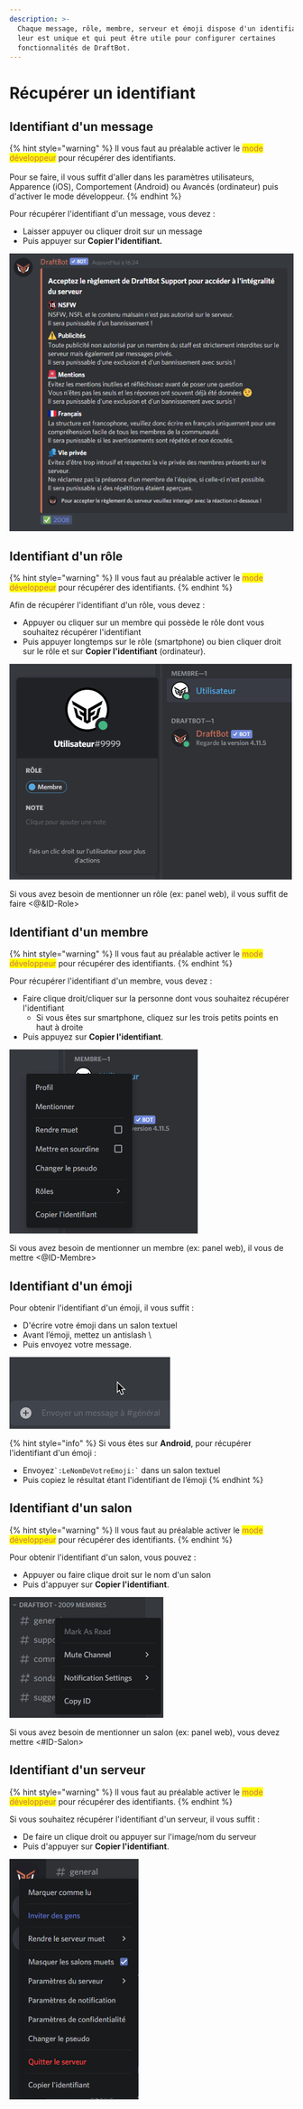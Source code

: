 ```yaml
---
description: >-
  Chaque message, rôle, membre, serveur et émoji dispose d'un identifiant qui
  leur est unique et qui peut être utile pour configurer certaines
  fonctionnalités de DraftBot.
---
```


# Récupérer un identifiant

## Identifiant d'un message <a href="#message" id="message"></a>

{% hint style="warning" %}
Il vous faut au préalable activer le <mark style="color: #cd6e57;">mode développeur</mark> pour récupérer des identifiants.\
\
Pour se faire, il vous suffit d'aller dans les paramètres utilisateurs, Apparence (iOS), Comportement (Android) ou Avancés (ordinateur) puis d'activer le mode développeur.
{% endhint %}

Pour récupérer l'identifiant d'un message, vous devez :&#x20;

* Laisser appuyer ou cliquer droit sur un message
* Puis appuyer sur **Copier l'identifiant.**

![Exemple de récupération sur ordinateur de l'identifiant d'un message](../.gitbook/assets/autres/message_id.gif)

## Identifiant d'un rôle

{% hint style="warning" %}
Il vous faut au préalable activer le <mark style="color: #cd6e57;">mode développeur</mark> pour récupérer des identifiants.
{% endhint %}

Afin de récupérer l'identifiant d'un rôle, vous devez :

* Appuyer ou cliquer sur un membre qui possède le rôle dont vous souhaitez récupérer l'identifiant
* Puis appuyer longtemps sur le rôle (smartphone) ou bien cliquer droit sur le rôle et sur **Copier l'identifiant** (ordinateur).

![Exemple de récupération sur ordinateur de l'identifiant d'un rôle](../.gitbook/assets/autres/role_id.gif)

Si vous avez besoin de mentionner un rôle (ex: panel web), il vous suffit de faire <@\&ID-Role>

## Identifiant d'un membre

{% hint style="warning" %}
ll vous faut au préalable activer le <mark style="color: #cd6e57;">mode développeur</mark> pour récupérer des identifiants.
{% endhint %}

Pour récupérer l'identifiant d'un membre, vous devez :

* Faire clique droit/cliquer sur la personne dont vous souhaitez récupérer l'identifiant
  * Si vous êtes sur smartphone, cliquez sur les trois petits points en haut à droite
* Puis appuyez sur **Copier l'identifiant**.

![Exemple de récupération sur ordinateur de l'identifiant d'un membre](../.gitbook/assets/autres/member_id.gif)

Si vous avez besoin de mentionner un membre (ex: panel web), il vous de mettre <@ID-Membre>

## Identifiant d'un émoji

Pour obtenir l'identifiant d'un émoji, il vous suffit :&#x20;

* D'écrire votre émoji dans un salon textuel
* Avant l’émoji, mettez un antislash \\
* Puis envoyez votre message.

![Exemple de récupération sur ordinateur de l'identifiant d'un émoji](../.gitbook/assets/autres/emoji_id.gif)

{% hint style="info" %}
Si vous êtes sur **Android**, pour récupérer l'identifiant d'un émoji :&#x20;

* Envoyez`` `:LeNomDeVotreEmoji:` `` dans un salon textuel
* Puis copiez le résultat étant l'identifiant de l’émoji
{% endhint %}

## Identifiant d'un salon

{% hint style="warning" %}
ll vous faut au préalable activer le <mark style="color: #cd6e57;">mode développeur</mark> pour récupérer des identifiants.
{% endhint %}

Pour obtenir l'identifiant d'un salon, vous pouvez :&#x20;

* Appuyer ou faire clique droit sur le nom d'un salon
* Puis d'appuyer sur **Copier l'identifiant**.

![Exemple de récupération sur ordinateur de l'identifiant d'un salon](../.gitbook/assets/autres/channel_id.gif)

Si vous avez besoin de mentionner un salon (ex: panel web), vous devez mettre <#ID-Salon>

## Identifiant d'un serveur

{% hint style="warning" %}
ll vous faut au préalable activer le <mark style="color: #cd6e57;">mode développeur</mark> pour récupérer des identifiants.
{% endhint %}

Si vous souhaitez récupérer l'identifiant d'un serveur, il vous suffit :

* De faire un clique droit ou appuyer sur l'image/nom du serveur
* Puis d'appuyer sur **Copier l'identifiant**.

![Exemple de récupération sur ordinateur de l'identifiant d'un serveur](../.gitbook/assets/autres/guild_id.gif)
